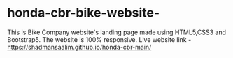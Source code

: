 # honda-cbr-bike-website-

This is Bike Company website's landing page made using HTML5,CSS3 and Bootstrap5. The website is 100% responsive. Live website link - https://shadmansaalim.github.io/honda-cbr-main/
